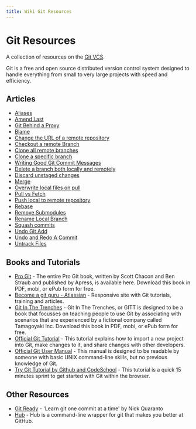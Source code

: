 ```yaml
---
title: Wiki Git Resources
---
```

# Git Resources

A collection of resources on the [Git VCS](https://git-scm.com).

Git is a free and open source distributed version control system designed to handle everything from small to very large projects with speed and efficiency.

## Articles

*   [Aliases](http://forum.freecodecamp.com/t/wiki-git-aliases/13155)
*   [Amend Last](http://forum.freecodecamp.com/t/amending-the-most-recent-commit-message/13186)
*   [Git Behind a Proxy](http://forum.freecodecamp.com/t/git-behind-a-proxy-server/13187)
*   [Blame](http://forum.freecodecamp.com/t/find-the-culprit-with-git-blame/13194)
*   [Change the URL of a remote repository](http://forum.freecodecamp.com/t/change-the-url-of-a-remote-repository/13196)
*   [Checkout a remote Branch](http://forum.freecodecamp.com/t/checkout-a-remote-branch-in-git/13198)
*   [Clone all remote branches](http://forum.freecodecamp.com/t/cloning-all-remote-branches-in-git/13202)
*   [Clone a specific branch](http://forum.freecodecamp.com/t/cloning-a-specific-branch-in-git/13199)
*   [Writing Good Git Commit Messages](http://forum.freecodecamp.com/t/writing-good-git-commit-messages/13210)
*   [Delete a branch both locally and remotely](http://forum.freecodecamp.com/t/delete-a-git-branch-both-locally-and-remotely/13211)
*   [Discard unstaged changes](http://forum.freecodecamp.com/t/discard-unstaged-changes-in-git/13214)
*   [Merge](http://forum.freecodecamp.com/t/understand-how-to-use-git-merge/13215)
*   [Overwrite local files on pull](http://forum.freecodecamp.com/t/override-local-files-with-git-pull/13216)
*   [Pull vs Fetch](http://forum.freecodecamp.com/t/git-pull-vs-git-fetch/13219)
*   [Push local to remote repository](http://forum.freecodecamp.com/t/push-a-new-local-branch-to-a-remote-git-repository-and-track-it-too/13222)
*   [Rebase](http://forum.freecodecamp.com/t/how-to-use-git-rebase/13226)
*   [Remove Submodules](http://forum.freecodecamp.com/t/how-to-remove-a-submodule-in-git/13228)
*   [Rename Local Branch](http://forum.freecodecamp.com/t/rename-local-branches-in-git/13230)
*   [Squash commits](http://forum.freecodecamp.com/t/how-to-squash-multiple-commits-into-one-with-git/13231)
*   [Undo Git Add](http://forum.freecodecamp.com/t/how-to-undo-a-git-add/13237)
*   [Undo and Redo A Commit](http://forum.freecodecamp.com/t/when-to-undo-redo/13233)
*   [Untrack Files](http://forum.freecodecamp.com/t/untrack-files-previously-committed-from-new-gitignore/13239)

## Books and Tutorials

*   [Pro Git](https://git-scm.com/book) - The entire Pro Git book, written by Scott Chacon and Ben Straub and published by Apress, is available here. Download this book in PDF, mobi, or ePub form for free.
*   [Become a git guru - Atlassian](https://www.atlassian.com/git/tutorials/) - Responsive site with Git tutorials, training and articles.
*   [Git In The Trenches](http://cbx33.github.io/gitt/) - Git In The Trenches, or GITT is designed to be a book that focusses on teaching people to use Git by associating with scenarios that are experienced by a fictional company called Tamagoyaki Inc. Download this book in PDF, mobi, or ePub form for free.
*   [Official Git Tutorial](https://git-scm.com/docs/gittutorial) - This tutorial explains how to import a new project into Git, make changes to it, and share changes with other developers.
*   [Official Git User Manual](https://git-scm.com/docs/user-manual.html) - This manual is designed to be readable by someone with basic UNIX command-line skills, but no previous knowledge of Git.
*   [Try Git Tutorial by Github and CodeSchool](https://try.github.io) - This tutorial is a quick 15 minutes sprint to get started with Git within the browser.

## Other Resources

*   [Git Ready](http://gitready.com) - 'Learn git one commit at a time' by Nick Quaranto
*   [Hub](https://hub.github.com/) - Hub is a command-line wrapper for git that makes you better at GitHub.